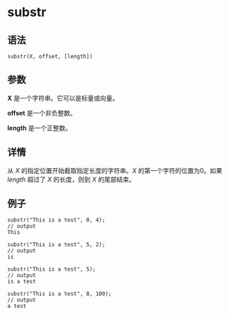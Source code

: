 # substr

## 语法

`substr(X, offset, [length])`

## 参数

**X** 是一个字符串。它可以是标量或向量。

**offset** 是一个非负整数。

**length** 是一个正整数。

## 详情

从 *X* 的指定位置开始截取指定长度的字符串。*X* 的第一个字符的位置为0。如果 *length* 超过了 *X*
的长度，则到 *X* 的尾部结束。

## 例子

```
substr("This is a test", 0, 4);
// output
This

substr("This is a test", 5, 2);
// output
is

substr("This is a test", 5);
// output
is a test

substr("This is a test", 8, 100);
// output
a test
```


